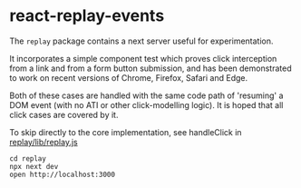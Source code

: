 # react-replay-events

The `replay` package contains a next server useful for experimentation. 

It incorporates a simple component test which proves click interception from a link and from a form button submission, and has been demonstrated to work on recent versions of Chrome, Firefox, Safari and Edge.

Both of these cases are handled with the same code path of 'resuming' a DOM event (with no ATI or other click-modelling logic). It is hoped that all click cases are covered by it.

To skip directly to the core implementation, see handleClick in [replay/lib/replay.js](replay/lib/replay.js)

```
cd replay
npx next dev
open http://localhost:3000
```


